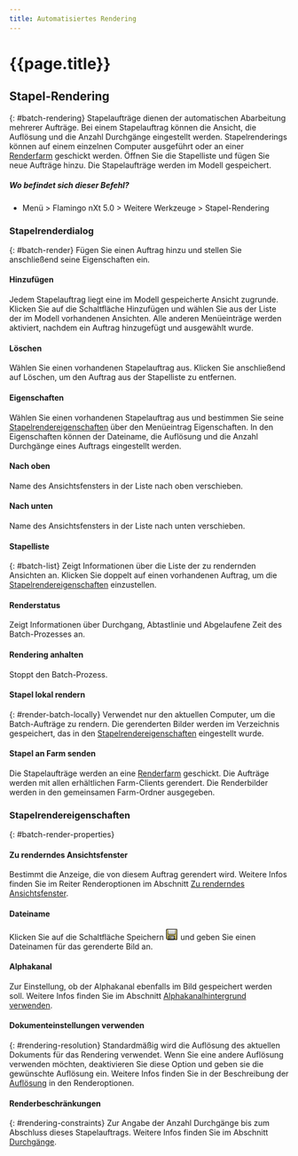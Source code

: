 ```yaml
---
title: Automatisiertes Rendering
---
```


# {{page.title}}


## Stapel-Rendering
{: #batch-rendering}
Stapelaufträge dienen der automatischen Abarbeitung mehrerer Aufträge. Bei einem Stapelauftrag können die Ansicht, die Auflösung und die Anzahl Durchgänge eingestellt werden. Stapelrenderings können auf einem einzelnen Computer ausgeführt oder an einer [Renderfarm](render-farm.html) geschickt werden. Öffnen Sie die Stapelliste und fügen Sie neue Aufträge hinzu. Die Stapelaufträge werden im Modell gespeichert.

##### Wo befindet sich dieser Befehl?

 * Menü > Flamingo nXt 5.0 > Weitere Werkzeuge > Stapel-Rendering

### Stapelrenderdialog
{: #batch-render}
Fügen Sie einen Auftrag hinzu und stellen Sie anschließend seine Eigenschaften ein.

#### Hinzufügen
Jedem Stapelauftrag liegt eine im Modell gespeicherte Ansicht zugrunde.  Klicken Sie auf die Schaltfläche Hinzufügen und wählen Sie aus der Liste der im Modell vorhandenen Ansichten.  Alle anderen Menüeinträge werden aktiviert, nachdem ein Auftrag hinzugefügt und ausgewählt wurde.

#### Löschen
Wählen Sie einen vorhandenen Stapelauftrag aus.  Klicken Sie anschließend auf Löschen, um den Auftrag aus der Stapelliste zu entfernen.

#### Eigenschaften
Wählen Sie einen vorhandenen Stapelauftrag aus und bestimmen Sie seine [Stapelrendereigenschaften](#batch-render-properties) über den Menüeintrag Eigenschaften.  In den Eigenschaften können der Dateiname, die Auflösung und die Anzahl Durchgänge eines Auftrags eingestellt werden.

#### Nach oben
Name des Ansichtsfensters in der Liste nach oben verschieben.

#### Nach unten
Name des Ansichtsfensters in der Liste nach unten verschieben.

#### Stapelliste
{: #batch-list}
Zeigt Informationen über die Liste der zu rendernden Ansichten an. Klicken Sie doppelt auf einen vorhandenen Auftrag, um die [Stapelrendereigenschaften](#batch-render-properties) einzustellen.

#### Renderstatus
Zeigt Informationen über Durchgang, Abtastlinie und Abgelaufene Zeit des Batch-Prozesses an.

####  Rendering anhalten
Stoppt den Batch-Prozess.

#### Stapel lokal rendern
{: #render-batch-locally}
Verwendet nur den aktuellen Computer, um die Batch-Aufträge zu rendern. Die gerenderten Bilder werden im Verzeichnis gespeichert, das in den [Stapelrendereigenschaften](#batch-render-properties) eingestellt wurde.

####  Stapel an Farm senden
Die Stapelaufträge werden an eine [Renderfarm](render-farm.html) geschickt. Die Aufträge werden mit allen erhältlichen Farm-Clients gerendert. Die Renderbilder werden in den gemeinsamen Farm-Ordner ausgegeben.

### Stapelrendereigenschaften
{: #batch-render-properties}

#### Zu renderndes Ansichtsfenster
Bestimmt die Anzeige, die von diesem Auftrag gerendert wird. Weitere Infos finden Sie im Reiter Renderoptionen im Abschnitt [Zu renderndes Ansichtsfenster](render-tab.html#viewtorender).

#### Dateiname
Klicken Sie auf die Schaltfläche Speichern ![images/saveimageas.png](images/saveimageas.png) und geben Sie einen Dateinamen für das gerenderte Bild an.

#### Alphakanal
Zur Einstellung, ob der Alphakanal ebenfalls im Bild gespeichert werden soll.  Weitere Infos finden Sie im Abschnitt [Alphakanalhintergrund verwenden](environment-tab.html#alpha).

#### Dokumenteinstellungen verwenden
{: #rendering-resolution}
Standardmäßig wird die Auflösung des aktuellen Dokuments für das Rendering verwendet.  Wenn Sie eine andere Auflösung verwenden möchten, deaktivieren Sie diese Option und geben sie die gewünschte Auflösung ein. Weitere Infos finden Sie in der Beschreibung der [Auflösung](render-tab.html#resolution) in den Renderoptionen.

#### Renderbeschränkungen
{: #rendering-constraints}
Zur Angabe der Anzahl Durchgänge bis zum Abschluss dieses Stapelauftrags.  Weitere Infos finden Sie im Abschnitt [Durchgänge](documentproperties-flamingo.html#number-of-passes).

<!-- TODO: Flamingo nXt 5 runs from the RDK.  The need to Flamingo Automate render is not clear.  What is needed to run animations with nxt right now?
The number of passes and the ability to send a render to the farm are required still.  So the dialog should be smaller.
Alpha channel This needs to be investigated. The rest of this section is commented out.-->

<!-- Commented out until automated render can be determined

## Animations
{: #animation}
There are two ways to create animations in Rhino.  Animations can be configured using [Rhino's Animation toolbar](http://docs.mcneel.com/rhino/5/help/en-us/index.htm#commands/animation.htm) or using the [Bongo](http://bongo.rhino3d.com/) animation plugin.

##### To submit an animation job to the render farm
1. Run the [FlamingoNXtAutomateRender](automate-rendering.html#flamingonxtautomaterender) command.
1. In the Configure Automated Render Command dialog, select **Render to farm**.
&#160;
Specify the Job name,and click the OK button.
&#160;
Set a type of animation from Rhino's Animation setup toolbar. Select Render Full as the Capture method.
&#160;
Record the animation from the Animation toolbar. The render jobs will be sent to Render Farm.
&#160;
When the jobs are finished in Render Farm, run the FlamingoNXtAutomateRender command again and select all the jobs in the dialog.
&#160;
Click the Copy selected files to specified output folder button and select a folder where all the render images will be copied to.


## FlamingoNXtAutomateRender command
{: #flamingonxtautomaterender}


## Configure Automated Render Command

### Enabled
Redirects the default **Render** command to use the **Render Farm**.

### Use default render dialog
Resets the **Render** command to render directly instead of to the farm.

### Number of render passes to render
Specifies the number of render passes.

### Render to farm
Redirects the **Render** command to render to the farm.

### Job name
Specifies the **Render Farm**  [Job name](automate-rendering.html#job-name).

## Render constraints

### Number of render passes to render
Specifies the [number of passes](documentproperties-flamingo.html#number-of-passes).

### Save alpha channel
Saves the [alpha channel](render-window.html#save-with-alpha-channel) background.
-->